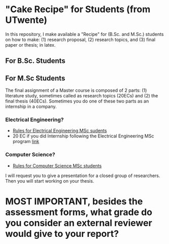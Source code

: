 # "Cake Recipe" for Students (from UTwente)
In this repository, I make available a "Recipe" for (B.Sc. and M.Sc.) students on how to make: (1) research proposal, (2) research topics, and (3) final paper or thesis; in latex.

## For B.Sc. Students

## For M.Sc Students
The final assignment of a Master course is composed of 2 parts: (1) literature study, sometimes called as research topics (20ECs) and (2) the final thesis (40ECs). Sometimes you do one of these two parts as an internship in a company. 

### Electrical Engineering?
- [Rules for Electrical Engineering MSc sudents](https://www.utwente.nl/en/mee/programme-guidelines/#important-rules-regarding-examinations-and-project-assessment)
- 20 EC if you did Internship following the Electrical Engineering MSc program [link](https://www.utwente.nl/en/mee/programme-information/Internship/#contents)

### Computer Science?
- [Rules for Computer Science MSc students](https://www.utwente.nl/en/education/master/programmes/computer-science/programme/)


I will request you to give a presentation for a closed group of researchers. Then you will start working on your thesis. 

# MOST IMPORTANT, besides the assessment forms, what grade do you consider an external reviewer would give to your report?
